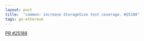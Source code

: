 ```yaml
---
layout: post
title:  "common: increase StorageSize test coverage. #25188"
tags: go-ethereum
---
```

[PR #25188](https://github.com/ethereum/go-ethereum/pull/25188)